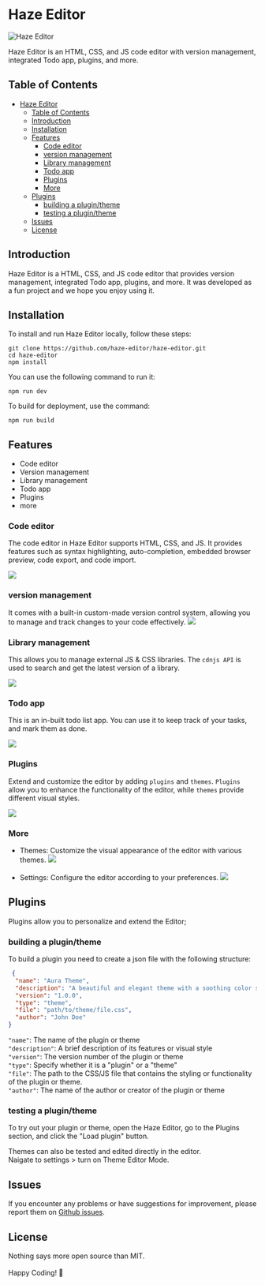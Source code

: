 # Haze Editor
![Haze Editor](githubassets/haze.png)

Haze Editor is an HTML, CSS, and JS code editor with version management, integrated Todo app, plugins, and more.

## Table of Contents
- [Haze Editor](#haze-editor)
  - [Table of Contents](#table-of-contents)
  - [Introduction](#introduction)
  - [Installation](#installation)
  - [Features](#features)
    - [Code editor](#code-editor)
    - [version management](#version-management)
    - [Library management](#library-management)
    - [Todo app](#todo-app)
    - [Plugins](#plugins)
    - [More](#more)
  - [Plugins](#plugins-1)
    - [building a plugin/theme](#building-a-plugintheme)
    - [testing a plugin/theme](#testing-a-plugintheme)
  - [Issues](#issues)
  - [License](#license)

## Introduction
Haze Editor is a HTML, CSS, and JS code editor that provides version management, integrated Todo app, plugins, and more. It was developed as a fun project and we hope you enjoy using it.

## Installation
To install and run Haze Editor locally, follow these steps:

```shell
git clone https://github.com/haze-editor/haze-editor.git
cd haze-editor
npm install
```

You can use the following command to run it:
```
npm run dev
```
To build for deployment, use the command:
```
npm run build
```

## Features
- Code editor
- Version management
- Library management
- Todo app
- Plugins
- more


### Code editor
The code editor in Haze Editor supports HTML, CSS, and JS. It provides features such as syntax highlighting, auto-completion, embedded browser preview, code export, and code import.

![](githubassets/code.png)

### version management
 It comes with a built-in custom-made version control system, allowing you to manage and track changes to your code effectively.
 ![](githubassets/git.png)

### Library management
This allows you to manage external JS & CSS libraries.
The `cdnjs API` is used to search and get the latest version of a library.

![](githubassets/Libraries.png)

### Todo app
This is an in-built todo list app.
You can use it to keep track of your tasks, and mark them as done.

![](githubassets/todo.png)

### Plugins
Extend and customize the editor by adding `plugins` and `themes`. `Plugins` allow you to enhance the functionality of the editor, while `themes` provide different visual styles.

![](githubassets/plugins.png)

### More
- Themes: Customize the visual appearance of the editor with various themes.
    ![](githubassets/dark.png)
    <br><br>
- Settings: Configure the editor according to your preferences.
    ![](githubassets/settings.png)




## Plugins

Plugins allow you to personalize and extend the Editor;
### building a plugin/theme
To build a plugin you need to create a json file with the following structure:
```json
 {
  "name": "Aura Theme",
  "description": "A beautiful and elegant theme with a soothing color scheme.",
  "version": "1.0.0",
  "type": "theme", 
  "file": "path/to/theme/file.css",
  "author": "John Doe"
}

 ```

`"name"`: The name of the plugin or theme<br>
`"description"`: A brief description of its features or visual style<br>
`"version"`: The version number of the plugin or theme<br>
`"type"`: Specify whether it is a "plugin" or a "theme"<br>
`"file"`: The path to the CSS/JS file that contains the styling or functionality of the plugin or theme.<br>
`"author"`: The name of the author or creator of the plugin or theme<br>


### testing a plugin/theme
To try out your plugin or theme, open the Haze Editor, go to the Plugins section, and click the "Load plugin" button.

Themes can also be tested and edited directly in the editor.<br/>
Naigate to settings > turn on Theme Editor Mode.

## Issues
If you encounter any problems or have suggestions for improvement, please report them on [Github issues](https://github.com/bethropolis/haze/issues).
## License
Nothing says more open source than MIT. <br><br>
Happy Coding! 💜

